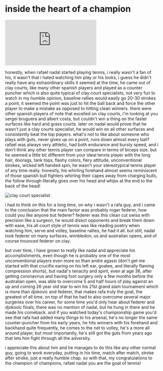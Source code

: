 # inside the heart of a champion

![alt text](https://img-s-msn-com.akamaized.net/tenant/amp/entityid/AATivhE.img?w=534&h=300&m=6&x=478&y=176&s=83&d=83)

honestly, when rafael nadal started playing tennis, i really wasn't a fan of his, it wasn't that i hated watching him play or his looks, i guess he didn't really have any extraordinary skills it seemed at the time, he came out of clay courts, like many other spanish players and played as a counter puncher which is also quite typical of clay court specialists, not very fun to watch in my humble opinion, baseline rallies would easily go 20-30 strokes a point, it seemed the point was just to hit the ball back and force the other player to make a mistake as opposed to hitting clean winners.  there were other spanish players of note that excelled on clay courts, i'm looking at you sergei bruguera and albert costa, but couldn't win a thing on the faster surfaces like hard and grass courts.  later on nadal would prove that he wasn't just a clay courts specialist, he would win on all other surfaces and consistently beat the top players.  what's not to like about someone who plays with guts, never gives up on a point, runs down almost every ball?  rafael was always very athletic, had both endurance and bursty speed, and i don't think any other tennis player can compare in terms of biceps size.  but he seemed a little bit different from your ideal tennis player with the long hair, doorags, tank tops, flashy colors, fiery attitude, unconventional strokes, wicked left handed spin, he wasn't your stereotypical tennis player of any time really.  honestly, his whirling forehand almost seems reminiscent of those spanish bull fighters whirling their capes away from charging bulls, the follow through literally goes over his head and whips at the end to the back of the head!

![clay court specialist](https://tennishead.net/wp-content/uploads/2021/04/Rafael-Nadal-Monte-Carlo.jpg)

i had to think on this for a long time, on why i wasn't a rafa guy, and i came to the conclusion that the main factor was probably roger federer, how could you like anyone but federer?  federer was this clean cut swiss with precision like a surgeon, he would disect opponents and break them down with ease, his all court style of tennis was like reading poetry when watching him, serve and volley, baseline rallies, he had it all.  but still, nadal took federer on many surfaces, wimbledon, us and australian opens, and of course trounced federer on clay.

but over time, i have grown to really like nadal and appreciate his accomplishments, even though he is probably one of the most unconventional players even more so than andre agassi (don't get me started with that crucifix earing on his left ear, goatee, and literally flaming compression shorts), but nadal's tenacity and spirit, even at age 36, after getting coronavirus and having foot surgery only a few months before the australian open, was able to overcome 5 and half hours of play against an up and coming 26 year old star to win his 21st grand slam tournament which is more than djokovic and federer, that makes rafa truly the goat, the greatest of all time.  on top of that he had to also overcome several major surgeries over his career, for some time you'd only hear about federer and djokovic finals, there was no mention of nadal, but he hung in there and he made his comeback.  and if you watched today's championship game you'd see that rafa had added many things to his arsenal, he's no longer the same counter-puncher from his early years, he hits winners with his forehand and backhand quite frequently, he comes to the net to volley, he's a more all around player, but most importantly, he's still got the guts from years ago that lets him fight through all the adversity.

i appreciate this about him and he manages to do this like any other normal guy, going to work everyday, putting in his time, match after match, stroke after stroke, just a really humble chap.  so with that, my congratulations to the champion of champions, rafael nadal you are the goat of tennis!